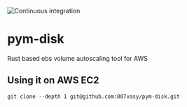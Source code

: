 ![Continuous integration](https://github.com/007vasy/pym-disk/workflows/Continuous%20integration/badge.svg?branch=dev)

# pym-disk

Rust based ebs volume autoscaling tool for AWS

## Using it on AWS EC2

`git clone --depth 1 git@github.com:007vasy/pym-disk.git`
